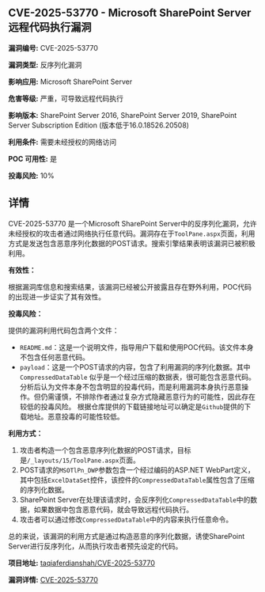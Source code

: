 ## CVE-2025-53770 - Microsoft SharePoint Server 远程代码执行漏洞

**漏洞编号:** CVE-2025-53770

**漏洞类型:** 反序列化漏洞

**影响应用:** Microsoft SharePoint Server

**危害等级:** 严重，可导致远程代码执行

**影响版本:** SharePoint Server 2016, SharePoint Server 2019, SharePoint Server Subscription Edition (版本低于16.0.18526.20508)

**利用条件:** 需要未经授权的网络访问

**POC 可用性:** 是

**投毒风险:** 10%

## 详情

CVE-2025-53770 是一个Microsoft SharePoint Server中的反序列化漏洞，允许未经授权的攻击者通过网络执行任意代码。漏洞存在于`ToolPane.aspx`页面，利用方式是发送包含恶意序列化数据的POST请求。搜索引擎结果表明该漏洞已被积极利用。 

**有效性：**

根据漏洞库信息和搜索结果，该漏洞已经被公开披露且存在野外利用，POC代码的出现进一步证实了其有效性。

**投毒风险：**

提供的漏洞利用代码包含两个文件：

*   `README.md`：这是一个说明文件，指导用户下载和使用POC代码。该文件本身不包含任何恶意代码。
*   `payload`：这是一个POST请求的内容，包含了利用漏洞的序列化数据。其中 `CompressedDataTable` 似乎是一个经过压缩的数据表，很可能包含恶意代码。分析后认为文件本身不包含明显的投毒代码，而是利用漏洞本身执行恶意操作。但仍需谨慎，不排除作者通过复杂方式隐藏恶意行为的可能性，因此存在较低的投毒风险。
根据仓库提供的下载链接地址可以确定是`Github`提供的下载地址。恶意投毒的可能性较低。

**利用方式：**

1.  攻击者构造一个包含恶意序列化数据的POST请求，目标是`/_layouts/15/ToolPane.aspx`页面。
2.  POST请求的`MSOTlPn_DWP`参数包含一个经过编码的ASP.NET WebPart定义，其中包括`ExcelDataSet`控件，该控件的`CompressedDataTable`属性包含了压缩的序列化数据。
3.  SharePoint Server在处理该请求时，会反序列化`CompressedDataTable`中的数据，如果数据中包含恶意代码，就会导致远程代码执行。
4.  攻击者可以通过修改`CompressedDataTable`中的内容来执行任意命令。

总的来说，该漏洞的利用方式是通过构造恶意的序列化数据，诱使SharePoint Server进行反序列化，从而执行攻击者预先设定的代码。

**项目地址:** [taqiaferdianshah/CVE-2025-53770](https://github.com/taqiaferdianshah/CVE-2025-53770)

**漏洞详情:** [CVE-2025-53770](https://nvd.nist.gov/vuln/detail/CVE-2025-53770)